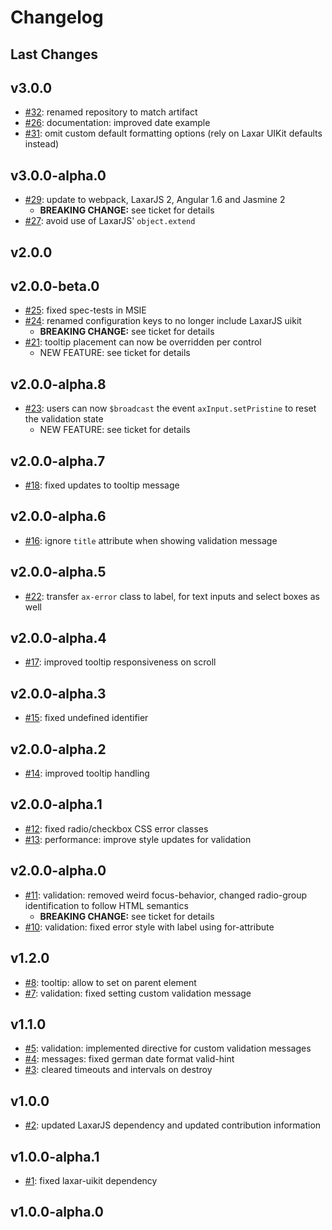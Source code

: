# Changelog

## Last Changes


## v3.0.0

- [#32](https://github.com/LaxarJS/laxar-input-control/issues/32): renamed repository to match artifact
- [#26](https://github.com/LaxarJS/laxar-input-control/issues/26): documentation: improved date example
- [#31](https://github.com/LaxarJS/laxar-input-control/issues/31): omit custom default formatting options (rely on Laxar UIKit defaults instead)


## v3.0.0-alpha.0

- [#29](https://github.com/LaxarJS/laxar-input-control/issues/29): update to webpack, LaxarJS 2, Angular 1.6 and Jasmine 2
    + **BREAKING CHANGE:** see ticket for details
- [#27](https://github.com/LaxarJS/laxar-input-control/issues/27): avoid use of LaxarJS' `object.extend`


## v2.0.0
## v2.0.0-beta.0

- [#25](https://github.com/LaxarJS/laxar-input-control/issues/25): fixed spec-tests in MSIE
- [#24](https://github.com/LaxarJS/laxar-input-control/issues/24): renamed configuration keys to no longer include LaxarJS uikit
    + **BREAKING CHANGE:** see ticket for details
- [#21](https://github.com/LaxarJS/laxar-input-control/issues/21): tooltip placement can now be overridden per control
    + NEW FEATURE: see ticket for details


## v2.0.0-alpha.8

- [#23](https://github.com/LaxarJS/laxar-input-control/issues/23): users can now `$broadcast` the event `axInput.setPristine` to reset the validation state
    + NEW FEATURE: see ticket for details


## v2.0.0-alpha.7

- [#18](https://github.com/LaxarJS/laxar-input-control/issues/18): fixed updates to tooltip message


## v2.0.0-alpha.6

- [#16](https://github.com/LaxarJS/laxar-input-control/issues/16): ignore `title` attribute when showing validation message


## v2.0.0-alpha.5

- [#22](https://github.com/LaxarJS/laxar-input-control/issues/22): transfer `ax-error` class to label, for text inputs and select boxes as well


## v2.0.0-alpha.4

- [#17](https://github.com/LaxarJS/laxar-input-control/issues/17): improved tooltip responsiveness on scroll


## v2.0.0-alpha.3

- [#15](https://github.com/LaxarJS/laxar-input-control/issues/15): fixed undefined identifier


## v2.0.0-alpha.2

- [#14](https://github.com/LaxarJS/laxar-input-control/issues/14): improved tooltip handling


## v2.0.0-alpha.1

- [#12](https://github.com/LaxarJS/laxar-input-control/issues/12): fixed radio/checkbox CSS error classes
- [#13](https://github.com/LaxarJS/laxar-input-control/issues/13): performance: improve style updates for validation


## v2.0.0-alpha.0

- [#11](https://github.com/LaxarJS/laxar-input-control/issues/11): validation: removed weird focus-behavior, changed radio-group identification to follow HTML semantics
    + **BREAKING CHANGE:** see ticket for details
- [#10](https://github.com/LaxarJS/laxar-input-control/issues/10): validation: fixed error style with label using for-attribute


## v1.2.0

- [#8](https://github.com/LaxarJS/laxar-input-control/issues/8): tooltip: allow to set on parent element
- [#7](https://github.com/LaxarJS/laxar-input-control/issues/7): validation: fixed setting custom validation message


## v1.1.0

- [#5](https://github.com/LaxarJS/laxar-input-control/issues/5): validation: implemented directive for custom validation messages
- [#4](https://github.com/LaxarJS/laxar-input-control/issues/4): messages: fixed german date format valid-hint
- [#3](https://github.com/LaxarJS/laxar-input-control/issues/3): cleared timeouts and intervals on destroy


## v1.0.0

- [#2](https://github.com/LaxarJS/laxar-input-control/issues/2): updated LaxarJS dependency and updated contribution information


## v1.0.0-alpha.1

- [#1](https://github.com/LaxarJS/laxar-input-control/issues/1): fixed laxar-uikit dependency


## v1.0.0-alpha.0

